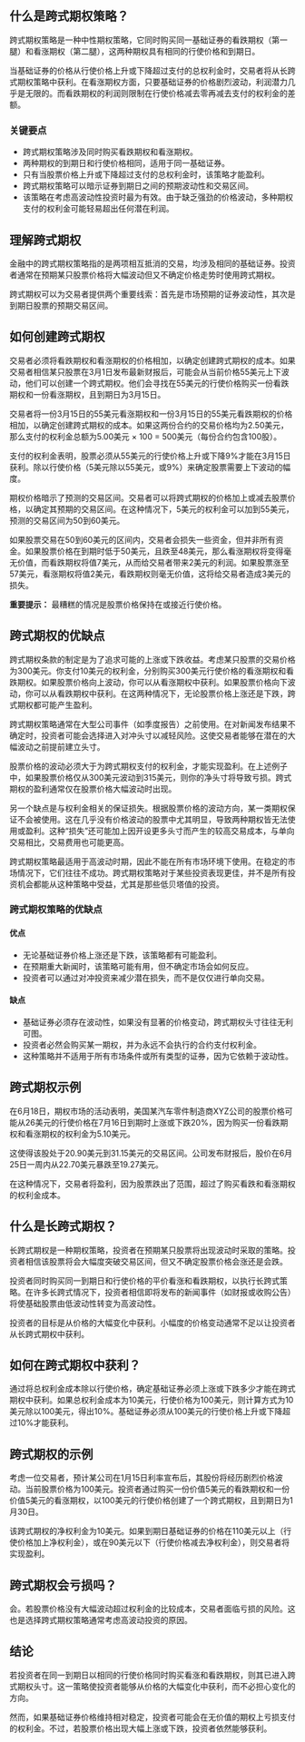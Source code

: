## 什么是跨式期权策略？

跨式期权策略是一种中性期权策略，它同时购买同一基础证券的看跌期权（第一腿）和看涨期权（第二腿），这两种期权具有相同的行使价格和到期日。

当基础证券的价格从行使价格上升或下降超过支付的总权利金时，交易者将从长跨式期权策略中获利。在看涨期权方面，只要基础证券的价格剧烈波动，利润潜力几乎是无限的。而看跌期权的利润则限制在行使价格减去零再减去支付的权利金的差额。

### 关键要点

- 跨式期权策略涉及同时购买看跌期权和看涨期权。
- 两种期权的到期日和行使价格相同，适用于同一基础证券。
- 只有当股票价格上升或下降超过支付的总权利金时，该策略才能盈利。
- 跨式期权策略可以暗示证券到期日之间的预期波动性和交易区间。
- 该策略在考虑高波动性投资时最为有效。由于缺乏强劲的价格波动，多种期权支付的权利金可能轻易超出任何潜在利润。

## 理解跨式期权

金融中的跨式期权策略指的是两项相互抵消的交易，均涉及相同的基础证券。投资者通常在预期某只股票价格将大幅波动但又不确定价格走势时使用跨式期权。

跨式期权可以为交易者提供两个重要线索：首先是市场预期的证券波动性，其次是到期日股票的预期交易区间。

## 如何创建跨式期权

交易者必须将看跌期权和看涨期权的价格相加，以确定创建跨式期权的成本。如果交易者相信某只股票在3月1日发布最新财报后，可能会从当前价格55美元上下波动，他们可以创建一个跨式期权。他们会寻找在55美元的行使价格购买一份看跌期权和一份看涨期权，且到期日为3月15日。

交易者将一份3月15日的55美元看涨期权和一份3月15日的55美元看跌期权的价格相加，以确定创建跨式期权的成本。如果这两份合约的交易价格均为2.50美元，那么支付的权利金总额为5.00美元 × 100 = 500美元（每份合约包含100股）。

支付的权利金表明，股票必须从55美元的行使价格上升或下降9%才能在3月15日获利。除以行使价格（5美元除以55美元，或9%）来确定股票需要上下波动的幅度。

期权价格暗示了预测的交易区间。交易者可以将跨式期权的价格加上或减去股票价格，以确定其预期的交易区间。在这种情况下，5美元的权利金可以加到55美元，预测的交易区间为50到60美元。

如果股票交易在50到60美元的区间内，交易者会损失一些资金，但并非所有资金。如果股票价格在到期时低于50美元，且跌至48美元，那么看涨期权将变得毫无价值，而看跌期权将值7美元，从而给交易者带来2美元的利润。如果股票涨至57美元，看涨期权将值2美元，看跌期权则毫无价值，这将给交易者造成3美元的损失。

**重要提示：** 最糟糕的情况是股票价格保持在或接近行使价格。

## 跨式期权的优缺点

跨式期权条款的制定是为了追求可能的上涨或下跌收益。考虑某只股票的交易价格为300美元。你支付10美元的权利金，分别购买300美元行使价格的看涨期权和看跌期权。如果股票价格向上波动，你可以从看涨期权中获利。如果股票价格向下波动，你可以从看跌期权中获利。在这两种情况下，无论股票价格上涨还是下跌，跨式期权都可能产生盈利。

跨式期权策略通常在大型公司事件（如季度报告）之前使用。在对新闻发布结果不确定时，投资者可能会选择进入对冲头寸以减轻风险。这使交易者能够在潜在的大幅波动之前提前建立头寸。

股票价格的波动必须大于为跨式期权支付的权利金，才能实现盈利。在上述例子中，如果股票价格仅从300美元波动到315美元，则你的净头寸将导致亏损。跨式期权的盈利通常仅在股票价格大幅波动时出现。

另一个缺点是与权利金相关的保证损失。根据股票价格的波动方向，某一类期权保证不会被使用。这在几乎没有价格波动的股票中尤其明显，导致两种期权皆无法使用或盈利。这种“损失”还可能加上因开设更多头寸而产生的较高交易成本，与单向交易相比，交易费用也可能更高。

跨式期权策略最适用于高波动时期，因此不能在所有市场环境下使用。在稳定的市场情况下，它们往往不成功。跨式期权策略对于某些投资表现更佳，并不是所有投资机会都能从这种策略中受益，尤其是那些低贝塔值的投资。

### 跨式期权策略的优缺点

#### 优点

- 无论基础证券价格上涨还是下跌，该策略都有可能盈利。
- 在预期重大新闻时，该策略可能有用，但不确定市场会如何反应。
- 投资者可以通过对冲投资来减少潜在损失，而不是仅仅进行单向交易。

#### 缺点

- 基础证券必须存在波动性，如果没有显著的价格变动，跨式期权头寸往往无利可图。
- 投资者必然会购买某一期权，并为永远不会执行的合约支付权利金。
- 这种策略并不适用于所有市场条件或所有类型的证券，因为它依赖于波动性。

## 跨式期权示例

在6月18日，期权市场的活动表明，美国某汽车零件制造商XYZ公司的股票价格可能从26美元的行使价格在7月16日到期时上涨或下跌20%，因为购买一份看跌期权和看涨期权的权利金为5.10美元。

这使得该股处于20.90美元到31.15美元的交易区间。公司发布财报后，股价在6月25日一周内从22.70美元暴跌至19.27美元。

在这种情况下，交易者将盈利，因为股票跌出了范围，超过了购买看跌和看涨期权的权利金成本。

## 什么是长跨式期权？

长跨式期权是一种期权策略，投资者在预期某只股票将出现波动时采取的策略。投资者相信该股票将会大幅度突破交易区间，但又不确定股票价格会涨还是会跌。

投资者同时购买同一到期日和行使价格的平价看涨和看跌期权，以执行长跨式策略。在许多长跨式情况下，投资者相信即将发布的新闻事件（如财报或收购公告）将使基础股票由低波动性转变为高波动性。

投资者的目标是从价格的大幅变化中获利。小幅度的价格变动通常不足以让投资者从长跨式期权中获利。

## 如何在跨式期权中获利？

通过将总权利金成本除以行使价格，确定基础证券必须上涨或下跌多少才能在跨式期权中获利。如果总权利金成本为10美元，行使价格为100美元，则计算方式为10美元除以100美元，得出10%。基础证券必须从100美元的行使价格上升或下降超过10%才能获利。

## 跨式期权的示例

考虑一位交易者，预计某公司在1月15日利率宣布后，其股份将经历剧烈价格波动。当前股票价格为100美元。投资者通过购买一份价值5美元的看跌期权和一份价值5美元的看涨期权，以100美元的行使价格创建了一个跨式期权，且到期日为1月30日。

该跨式期权的净权利金为10美元。如果到期日基础证券的价格在110美元以上（行使价格加上净权利金），或在90美元以下（行使价格减去净权利金），则交易者将实现盈利。

## 跨式期权会亏损吗？

会。若股票价格没有大幅波动超过权利金的比较成本，交易者面临亏损的风险。这也是选择跨式期权策略通常考虑高波动投资的原因。

## 结论

若投资者在同一到期日以相同的行使价格同时购买看涨和看跌期权，则其已进入跨式期权头寸。这一策略使投资者能够从价格的大幅变化中获利，而不必担心变化的方向。

然而，如果基础证券价格维持相对稳定，投资者可能会在无价值的期权上亏损支付的权利金。不过，若股票价格出现大幅上涨或下跌，投资者依然能够获利。
